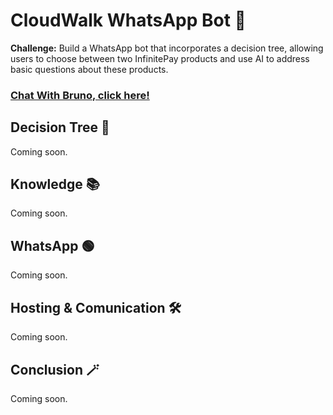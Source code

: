 # CloudWalk WhatsApp Bot 🤖
**Challenge:** Build a WhatsApp bot that incorporates a decision tree, allowing users to choose between two InfinitePay products and use AI to address basic questions about these products.
### [Chat With Bruno, click here!](https://api.whatsapp.com/send/?phone=17372010046)

## Decision Tree 🌳
Coming soon.

## Knowledge 📚
Coming soon.

## WhatsApp 🟢
Coming soon.

## Hosting & Comunication 🛠️
Coming soon.

## Conclusion 🪄
Coming soon.
